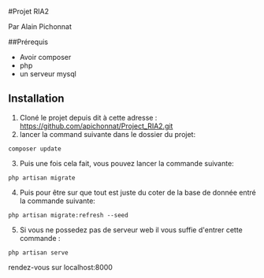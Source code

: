 #Projet RIA2

Par Alain Pichonnat

##Prérequis
- Avoir composer
- php
- un serveur mysql

## Installation
1. Cloné le projet depuis dit à cette adresse : https://github.com/apichonnat/Project_RIA2.git
2. lancer la command suivante dans le dossier du projet:
```
composer update
```
3. Puis une fois cela fait, vous pouvez lancer la commande suivante:
```
php artisan migrate 
```

4. Puis pour être sur que tout est juste du coter de la base de donnée entré la commande suivante:
```
php artisan migrate:refresh --seed
```

5. Si vous ne possedez pas de serveur web il vous suffie d'entrer cette commande :
```
php artisan serve
```
rendez-vous sur localhost:8000